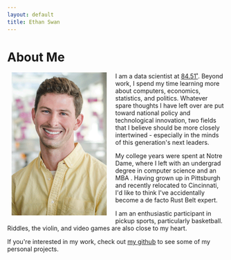 ```yaml
---
layout: default
title: Ethan Swan
---
```


# About Me
<img src="images/ethan_headshot_smiling.gif" width="220" height="330" style="float:left; padding:0px 20px 5px 10px; display:block;"/>

I am a data scientist at <a href="http://www.8451.com">84.51˚</a>.
Beyond work, I spend my time learning more about computers, economics, statistics, and politics.
Whatever spare thoughts I have left over are put toward national policy and technological innovation, two fields that I believe should be more closely intertwined - especially in the minds of this generation's next leaders.

My college years were spent at Notre Dame, where I left with an undergrad degree in computer science and an MBA
.
Having grown up in Pittsburgh and recently relocated to Cincinnati, I'd like to think I've accidentally become a de facto Rust Belt expert.

I am an enthusiastic participant in pickup sports, particularly basketball.
Riddles, the violin, and video games are also close to my heart.

If you're interested in my work, check out <a href="https://github.com/eswan18">my github</a> to see some of my personal projects.

